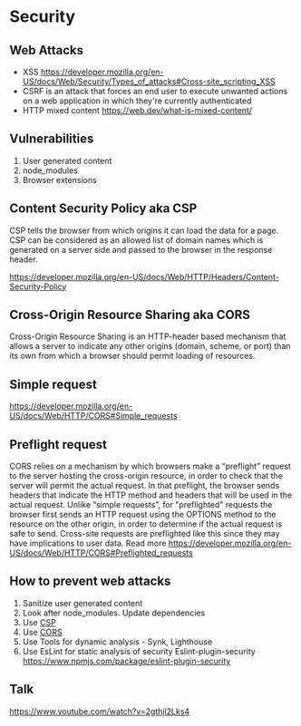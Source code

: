# Security

## Web Attacks
- XSS https://developer.mozilla.org/en-US/docs/Web/Security/Types_of_attacks#Cross-site_scripting_XSS 
- CSRF is an attack that forces an end user to execute unwanted actions on a web application in which they're currently authenticated
- HTTP mixed content https://web.dev/what-is-mixed-content/

## Vulnerabilities
1. User generated content
2. node_modules
3. Browser extensions

## Content Security Policy aka CSP

CSP tells the browser from which origins it can load the data for a page.
CSP can be considered as an allowed list of domain names which is generated on a server side and passed to the browser in the response header.

https://developer.mozilla.org/en-US/docs/Web/HTTP/Headers/Content-Security-Policy

## Cross-Origin Resource Sharing aka CORS

Cross-Origin Resource Sharing is an HTTP-header based mechanism that allows a server to indicate any other origins (domain, scheme, or port) than its own from which a browser should permit loading of resources. 

## Simple request
https://developer.mozilla.org/en-US/docs/Web/HTTP/CORS#Simple_requests

## Preflight request

CORS relies on a mechanism by which browsers make a “preflight” request to the server hosting the cross-origin resource, in order to check that the server will permit the actual request. In that preflight, the browser sends headers that indicate the HTTP method and headers that will be used in the actual request.
Unlike “simple requests”, for "preflighted" requests the browser first sends an HTTP request using the OPTIONS method to the resource on the other origin, in order to determine if the actual request is safe to send. Cross-site requests are preflighted like this since they may have implications to user data.
Read more https://developer.mozilla.org/en-US/docs/Web/HTTP/CORS#Preflighted_requests

## How to prevent web attacks
1. Sanitize user generated content
2. Look after node_modules. Update dependencies
3. Use [CSP](#content-security-policy-aka-csp)
4. Use [CORS](#cross-origin-resource-sharing-aka-cors)
5. Use Tools for dynamic analysis - Synk, Lighthouse
6. Use EsLint for static analysis of security
   Eslint-plugin-security  https://www.npmjs.com/package/eslint-plugin-security

## Talk
https://www.youtube.com/watch?v=2gthjl2Lks4